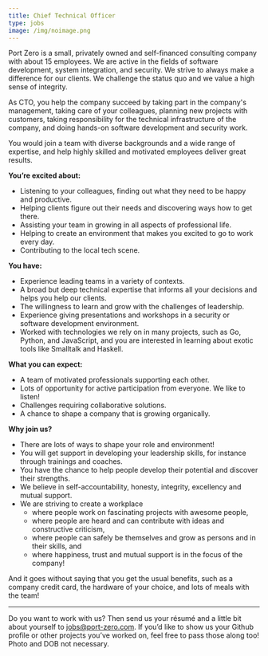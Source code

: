 ```yaml
---
title: Chief Technical Officer
type: jobs
image: /img/noimage.png
---
```


Port Zero is a small, privately owned and self-financed consulting company with about 15 employees.
We are active in the fields of software development, system integration, and security. We strive to always make a difference for our clients. We challenge the status quo and we value a high sense of integrity.

As CTO, you help the company succeed by taking part in the company's management, taking care of your colleagues, planning new projects with customers, taking responsibility for the technical infrastructure of the company, and doing hands-on software development and security work.

You would join a team with diverse backgrounds and a wide range of expertise, and help highly skilled
and motivated employees deliver great results.

**You’re excited about:**

* Listening to your colleagues, finding out what they need to be happy and productive.
* Helping clients figure out their needs and discovering ways how to get there.
* Assisting your team in growing in all aspects of professional life.
* Helping to create an environment that makes you excited to go to work every day.
* Contributing to the local tech scene.

**You have:**

* Experience leading teams in a variety of contexts.
* A broad but deep technical expertise that informs all your decisions and helps you help our clients.
* The willingness to learn and grow with the challenges of leadership.
* Experience giving presentations and workshops in a security or software development environment.
* Worked with technologies we rely on in many projects, such as Go, Python, and JavaScript, and you are interested in learning about exotic tools like Smalltalk and Haskell.

**What you can expect:**

* A team of motivated professionals supporting each other.
* Lots of opportunity for active participation from everyone. We like to listen!
* Challenges requiring collaborative solutions.
* A chance to shape a company that is growing organically.

**Why join us?**

* There are lots of ways to shape your role and environment!
* You will get support in developing your leadership skills, for instance through trainings and coaches.
* You have the chance to help people develop their potential and discover their strengths.
* We believe in self-accountability, honesty, integrity, excellency and mutual support.
* We are striving to create a workplace
	* where people work on fascinating projects with awesome people,
	* where people are heard and can contribute with ideas and constructive criticism,
	* where people can safely be themselves and grow as persons and in their skills, and
	* where happiness, trust and mutual support is in the focus of the company!

And it goes without saying that you get the usual benefits, such as a company credit card, the hardware of your choice, and lots of meals with the team!

---

Do you want to work with us? Then send us your résumé and a little bit about yourself to [jobs@port-zero.com](mailto:jobs@port-zero.com). If you’d like to show us your Github profile or other projects you’ve worked on, feel free to pass those along too! Photo and DOB not necessary.
